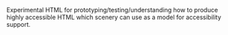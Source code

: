 Experimental HTML for prototyping/testing/understanding how to produce highly accessible
HTML which scenery can use as a model for accessibility support.